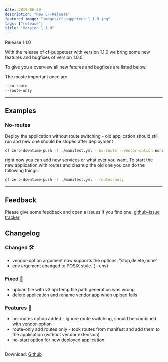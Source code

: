 ```yaml
---
date: 2019-06-29
description: "New CF-Release"
featured_image: "images/cf-puppeteer-1.1.0.jpg"
tags: ["release"]
title: "Version 1.1.0"
---
```


Release 1.1.0

With the release of cf-puppeteer with version 1.1.0 we bring some new features and bugfixes of version 1.0.0.

To give you a overview all new fetures and bugfixes are listed below.

The moste important once are
```bash
--no-route
--route-only
``` 

---

## Examples

### No-routes
Deploy the application without route switching - old application should still run and new one should be stoped after deployment

```bash
cf zero-downtime-push -f ./manifest.yml --no-route --vendor-option none
```

right now you can add new services or what ever you want.
To start the new application with routes and cleanup the old one you can do the following things:

```bash
cf zero-downtime-push -f ./manifest.yml --routes-only
```

---


## Feedback

Please give some feedback and open a issues if you find one. [github-issue tracker](https://github.com/HappyTobi/cf-puppeteer/issues)


## Changelog

### Changed 🛠
    
- vendor-option argument now supports the options: "stop,delete,none"
- env argument changed to POSIX style. (--env)

### Fixed 🐛

- upload file with v3 api temp file path generation was wrong
- delete application and rename vendor app when upload fails

### Features 🚀

- no-routes option added - ignore route switching, should be combined with vendor-option
- route-only add routes only - took routes from manifest and add them to the application (without vendor extension)
- no-start option for new deployed application

---

Download:
[Github](https://github.com/HappyTobi/cf-puppeteer/releases/tag/1.1.0)
